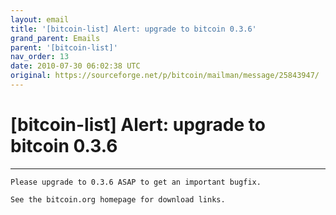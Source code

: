 ```yaml
---
layout: email
title: '[bitcoin-list] Alert: upgrade to bitcoin 0.3.6'
grand_parent: Emails
parent: '[bitcoin-list]'
nav_order: 13
date: 2010-07-30 06:02:38 UTC
original: https://sourceforge.net/p/bitcoin/mailman/message/25843947/
---
```


# [bitcoin-list] Alert: upgrade to bitcoin 0.3.6

---

```
Please upgrade to 0.3.6 ASAP to get an important bugfix.

See the bitcoin.org homepage for download links.
```

